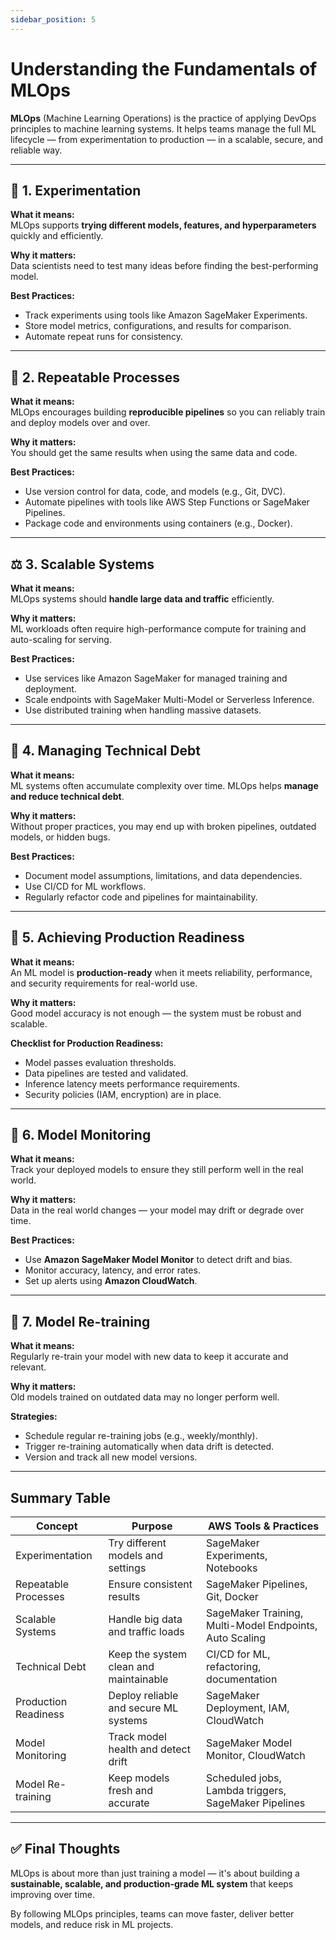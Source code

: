 ```yaml
---
sidebar_position: 5
---
```


# Understanding the Fundamentals of MLOps

**MLOps** (Machine Learning Operations) is the practice of applying DevOps principles to machine learning systems. It helps teams manage the full ML lifecycle — from experimentation to production — in a scalable, secure, and reliable way.

---

## 🧪 1. Experimentation

**What it means:**  
MLOps supports **trying different models, features, and hyperparameters** quickly and efficiently.

**Why it matters:**  
Data scientists need to test many ideas before finding the best-performing model.

**Best Practices:**
- Track experiments using tools like Amazon SageMaker Experiments.
- Store model metrics, configurations, and results for comparison.
- Automate repeat runs for consistency.

---

## 🔁 2. Repeatable Processes

**What it means:**  
MLOps encourages building **reproducible pipelines** so you can reliably train and deploy models over and over.

**Why it matters:**  
You should get the same results when using the same data and code.

**Best Practices:**
- Use version control for data, code, and models (e.g., Git, DVC).
- Automate pipelines with tools like AWS Step Functions or SageMaker Pipelines.
- Package code and environments using containers (e.g., Docker).

---

## ⚖️ 3. Scalable Systems

**What it means:**  
MLOps systems should **handle large data and traffic** efficiently.

**Why it matters:**  
ML workloads often require high-performance compute for training and auto-scaling for serving.

**Best Practices:**
- Use services like Amazon SageMaker for managed training and deployment.
- Scale endpoints with SageMaker Multi-Model or Serverless Inference.
- Use distributed training when handling massive datasets.

---

## 🧱 4. Managing Technical Debt

**What it means:**  
ML systems often accumulate complexity over time. MLOps helps **manage and reduce technical debt**.

**Why it matters:**  
Without proper practices, you may end up with broken pipelines, outdated models, or hidden bugs.

**Best Practices:**
- Document model assumptions, limitations, and data dependencies.
- Use CI/CD for ML workflows.
- Regularly refactor code and pipelines for maintainability.

---

## 🚀 5. Achieving Production Readiness

**What it means:**  
An ML model is **production-ready** when it meets reliability, performance, and security requirements for real-world use.

**Why it matters:**  
Good model accuracy is not enough — the system must be robust and scalable.

**Checklist for Production Readiness:**
- Model passes evaluation thresholds.
- Data pipelines are tested and validated.
- Inference latency meets performance requirements.
- Security policies (IAM, encryption) are in place.

---

## 📡 6. Model Monitoring

**What it means:**  
Track your deployed models to ensure they still perform well in the real world.

**Why it matters:**  
Data in the real world changes — your model may drift or degrade over time.

**Best Practices:**
- Use **Amazon SageMaker Model Monitor** to detect drift and bias.
- Monitor accuracy, latency, and error rates.
- Set up alerts using **Amazon CloudWatch**.

---

## 🔁 7. Model Re-training

**What it means:**  
Regularly re-train your model with new data to keep it accurate and relevant.

**Why it matters:**  
Old models trained on outdated data may no longer perform well.

**Strategies:**
- Schedule regular re-training jobs (e.g., weekly/monthly).
- Trigger re-training automatically when data drift is detected.
- Version and track all new model versions.

---

## Summary Table

| Concept              | Purpose                                | AWS Tools & Practices                                   |
| -------------------- | -------------------------------------- | ------------------------------------------------------- |
| Experimentation      | Try different models and settings      | SageMaker Experiments, Notebooks                        |
| Repeatable Processes | Ensure consistent results              | SageMaker Pipelines, Git, Docker                        |
| Scalable Systems     | Handle big data and traffic loads      | SageMaker Training, Multi-Model Endpoints, Auto Scaling |
| Technical Debt       | Keep the system clean and maintainable | CI/CD for ML, refactoring, documentation                |
| Production Readiness | Deploy reliable and secure ML systems  | SageMaker Deployment, IAM, CloudWatch                   |
| Model Monitoring     | Track model health and detect drift    | SageMaker Model Monitor, CloudWatch                     |
| Model Re-training    | Keep models fresh and accurate         | Scheduled jobs, Lambda triggers, SageMaker Pipelines    |

---

## ✅ Final Thoughts

MLOps is about more than just training a model — it's about building a **sustainable, scalable, and production-grade ML system** that keeps improving over time.

By following MLOps principles, teams can move faster, deliver better models, and reduce risk in ML projects.